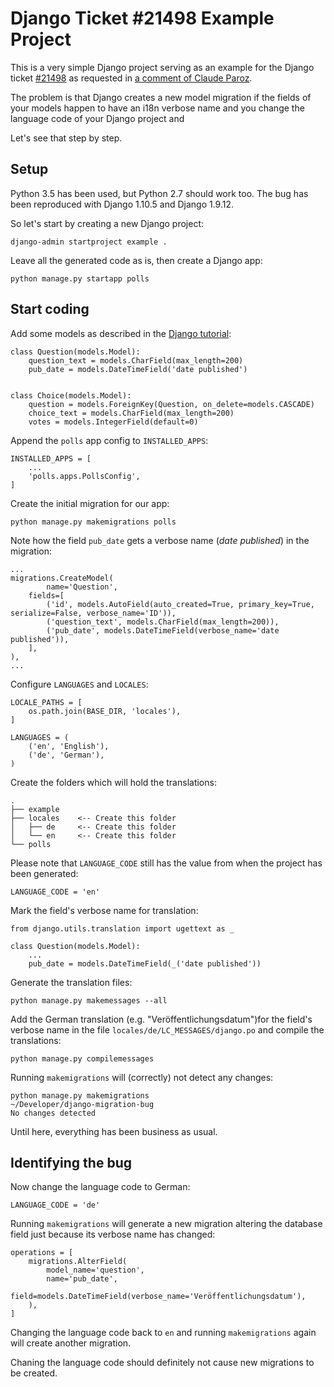 # Django Ticket #21498 Example Project

This is a very simple Django project serving as an example for the Django 
ticket [#21498](https://code.djangoproject.com/ticket/21498) as requested in
[a comment of Claude Paroz](https://code.djangoproject.com/ticket/21498#comment:27).

The problem is that Django creates a new model migration if the fields of your
models happen to have an i18n verbose name and you change the language code of 
your Django project and

Let's see that step by step.

## Setup

Python 3.5 has been used, but Python 2.7 should work too. The bug has been 
reproduced with  Django 1.10.5 and Django 1.9.12.

So let's start by creating a new Django project:

    django-admin startproject example .
    
Leave all the generated code as is, then create a Django app:

    python manage.py startapp polls

## Start coding

Add some models as described in the [Django tutorial](https://docs.djangoproject.com/en/1.10/intro/tutorial02/#creating-models):

    class Question(models.Model):
        question_text = models.CharField(max_length=200)
        pub_date = models.DateTimeField('date published')
    
    
    class Choice(models.Model):
        question = models.ForeignKey(Question, on_delete=models.CASCADE)
        choice_text = models.CharField(max_length=200)
        votes = models.IntegerField(default=0)

Append the `polls` app config to `INSTALLED_APPS`:

    INSTALLED_APPS = [
        ...
        'polls.apps.PollsConfig',
    ]

Create the initial migration for our app:

    python manage.py makemigrations polls
    
Note how the field `pub_date` gets a verbose name (*date published*) in the migration:

    ...
    migrations.CreateModel(
            name='Question',
        fields=[
            ('id', models.AutoField(auto_created=True, primary_key=True, serialize=False, verbose_name='ID')),
            ('question_text', models.CharField(max_length=200)),
            ('pub_date', models.DateTimeField(verbose_name='date published')),
        ],
    ),
    ...
    
Configure `LANGUAGES` and  `LOCALES`:

    LOCALE_PATHS = [
        os.path.join(BASE_DIR, 'locales'),
    ]

    LANGUAGES = (
        ('en', 'English'),
        ('de', 'German'),
    )
    
Create the folders which will hold the translations:

    .
    ├── example
    ├── locales    <-- Create this folder
    │   ├── de     <-- Create this folder
    │   └── en     <-- Create this folder
    └── polls

Please note that `LANGUAGE_CODE` still has the value from when the project has been generated:
    
    LANGUAGE_CODE = 'en'
    
Mark the field's verbose name for translation:

    from django.utils.translation import ugettext as _

    class Question(models.Model):
        ...
        pub_date = models.DateTimeField(_('date published'))
       
Generate the translation files:

    python manage.py makemessages --all
    
Add the German translation (e.g. "Veröffentlichungsdatum")for the field's verbose name in the 
file `locales/de/LC_MESSAGES/django.po` and compile the translations:

    python manage.py compilemessages

Running `makemigrations` will (correctly) not detect any changes:

    python manage.py makemigrations                                                                                          ~/Developer/django-migration-bug  
    No changes detected
    
Until here, everything has been business as usual.

## Identifying the bug

Now change the language code to German:

    LANGUAGE_CODE = 'de'
    
Running `makemigrations` will generate a new migration altering the database field just
because its verbose name has changed:

    operations = [
        migrations.AlterField(
            model_name='question',
            name='pub_date',
            field=models.DateTimeField(verbose_name='Veröffentlichungsdatum'),
        ),
    ]

Changing the language code back to `en` and running `makemigrations` again will
create another migration.

Chaning the language code should definitely not cause new migrations to be created.
